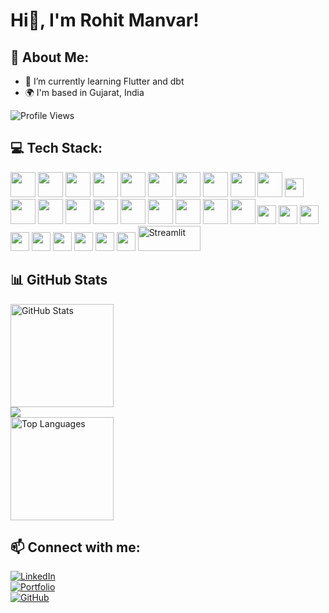 # Hi👋, I'm Rohit Manvar!

## 💫 About Me:
- 🌱 I’m currently learning Flutter and dbt  
- 🌍  I'm based in Gujarat, India

<img src="https://komarev.com/ghpvc/?username=rohitmanvar&label=Profile%20views&color=0e75b6&style=flat" alt="Profile Views" />

## 💻 Tech Stack:
<div> 
  <!-- 🌐 Languages -->
  <img src="https://cdn.jsdelivr.net/gh/devicons/devicon/icons/python/python-original.svg" width="40" height="40"/> 
  <img src="https://cdn.jsdelivr.net/gh/devicons/devicon/icons/cplusplus/cplusplus-original.svg" width="40" height="40"/> 
  <img src="https://cdn.jsdelivr.net/gh/devicons/devicon/icons/c/c-original.svg" width="40" height="40"/> 
  <img src="https://cdn.jsdelivr.net/gh/devicons/devicon/icons/java/java-original.svg" width="40" height="40"/> 
  <img src="https://cdn.jsdelivr.net/gh/devicons/devicon/icons/csharp/csharp-original.svg" width="40" height="40"/> 
  <img src="https://cdn.jsdelivr.net/gh/devicons/devicon/icons/dot-net/dot-net-original.svg" width="40" height="40"/>
  <img src="https://cdn.jsdelivr.net/gh/devicons/devicon/icons/dart/dart-original.svg" width="40" height="40"/>

  <!-- 🤖 ML / Data Science -->
  <img src="https://cdn.jsdelivr.net/gh/devicons/devicon/icons/numpy/numpy-original.svg" width="40" height="40"/> 
  <img src="https://cdn.jsdelivr.net/gh/devicons/devicon/icons/pandas/pandas-original.svg" width="40" height="40"/> 
  <img src="https://cdn.jsdelivr.net/gh/devicons/devicon/icons/tensorflow/tensorflow-original.svg" width="40" height="40"/> 
  <img src="https://img.shields.io/badge/FAISS-0467DF?style=flat-square&logo=meta&logoColor=white" height="30"/> 

  <!-- 🌍 Web & UI Development -->
  <img src="https://cdn.jsdelivr.net/gh/devicons/devicon/icons/html5/html5-original.svg" width="40" height="40"/> 
  <img src="https://cdn.jsdelivr.net/gh/devicons/devicon/icons/css3/css3-original.svg" width="40" height="40"/> 
  <img src="https://cdn.jsdelivr.net/gh/devicons/devicon/icons/javascript/javascript-original.svg" width="40" height="40"/> 
  <img src="https://cdn.jsdelivr.net/gh/devicons/devicon/icons/php/php-original.svg" width="40" height="40"/> 
  <img src="https://cdn.jsdelivr.net/gh/devicons/devicon/icons/flutter/flutter-original.svg" width="40" height="40"/> 
  <img src="https://cdn.jsdelivr.net/gh/devicons/devicon/icons/firebase/firebase-plain.svg" width="40" height="40"/> 
  <img src="https://cdn.jsdelivr.net/gh/devicons/devicon/icons/mysql/mysql-original.svg" width="40" height="40"/> 
  <img src="https://cdn.jsdelivr.net/gh/devicons/devicon/icons/git/git-original.svg" width="40" height="40"/> 
  <img src="https://cdn.jsdelivr.net/gh/devicons/devicon/icons/flask/flask-original.svg" width="40" height="40"/> 

  <!-- 🛠 Frameworks / Tools (Badges) -->
  <img src="https://img.shields.io/badge/Firebase-FFCA28?style=flat-square&logo=firebase&logoColor=white" height="30"/> 
  <img src="https://img.shields.io/badge/Swing-ED8B00?style=flat-square&logo=java&logoColor=white" height="30"/> 
  <img src="https://img.shields.io/badge/JSP-007396?style=flat-square&logo=apachetomcat&logoColor=white" height="30"/> 
  <img src="https://img.shields.io/badge/Servlet-00599C?style=flat-square&logo=java&logoColor=white" height="30"/> 
  <img src="https://img.shields.io/badge/NetBeans-1B6AC6?style=flat-square&logo=apache&logoColor=white" height="30"/> 
  <img src="https://img.shields.io/badge/Render-000000?style=flat-square&logo=render&logoColor=white" height="30"/> 
  <img src="https://img.shields.io/badge/FastAPI-009688?style=flat-square&logo=fastapi&logoColor=white" height="30"/>
  <img src="https://img.shields.io/badge/Redis-DC382D?style=flat-square&logo=redis&logoColor=white" height="30"/>
  <img src="https://img.shields.io/badge/JWT-000000?style=flat-square&logo=jsonwebtokens&logoColor=white" height="30"/>
  <img src="https://streamlit.io/images/brand/streamlit-logo-secondary-colormark-darktext.svg" alt="Streamlit" width="100" height="40"/> 
</div>

## 📊 GitHub Stats

<div>
  <img src="https://github-readme-stats.vercel.app/api?username=rohitmanvar&show_icons=true&theme=tokyonight&hide_border=true&count_private=true" alt="GitHub Stats" height="165">
</div>
<div>
  <img src="https://github-readme-streak-stats.herokuapp.com/?user=rohitmanvar&theme=tokyonight&hide_border=true" /><br>
  <img src="https://github-readme-stats.vercel.app/api/top-langs/?username=rohitmanvar&layout=compact&theme=tokyonight&hide_border=true" alt="Top Languages" height="165">
</div>

## 📫 Connect with me:
<div>  
  
[![LinkedIn](https://img.shields.io/badge/LinkedIn-0077B5?style=for-the-badge&logo=linkedin&logoColor=white)](https://www.linkedin.com/in/rohit-manvar-141261216/)  
[![Portfolio](https://img.shields.io/badge/Portfolio-000000?style=for-the-badge&logo=About.me&logoColor=white)](https://rohitmanvar.github.io/portfolio)  
[![GitHub](https://img.shields.io/badge/GitHub-100000?style=for-the-badge&logo=github&logoColor=white)](https://github.com/rohitmanvar)

</div>
